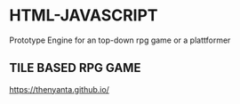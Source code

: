 # HTML-JAVASCRIPT

Prototype Engine for an top-down rpg game or a plattformer

## TILE BASED RPG GAME

https://thenyanta.github.io/
